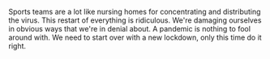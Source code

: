 Sports teams are a lot like nursing homes for concentrating and distributing the virus. This restart of everything is ridiculous. We're damaging ourselves in obvious ways that we're in denial about. A pandemic is nothing to fool around with. We need to start over with a new lockdown, only this time do it right. 
